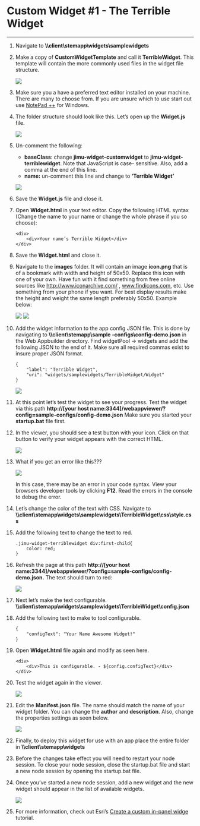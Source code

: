 # Custom Widget #1 - The Terrible Widget
___

1)	Navigate to **\\\client\stemapp\widgets\samplewidgets**

2)	Make a copy of **CustomWidgetTemplate** and call it **TerribleWidget**.  This template will contain the more commonly used files in the widget file structure.

    ![](img/ex1/widg1_pc1.png)

3)	Make sure you a have a preferred text editor installed on your machine.  There are many to choose from.  If you are unsure which to use start out use [NotePad ++](https://notepad-plus-plus.org/) for Windows.

4)	The folder structure should look like this.  Let’s open up the **Widget.js** file.

    ![](img/ex1/widg1_pc2.png)
    
5)	Un-comment the following: 
    - **baseClass**:  change **jimu-widget-customwidget** to **jimu-widget-terriblewidget**. Note that JavaScript is case-                     sensitive. Also, add a comma at the end of this line.
    - **name:** un-comment this line and change to **‘Terrible Widget’**
   
    ![](img/ex1/widg1_pc3.png)
    
6)	Save the **Widget.js** file and close it.

7)	Open **Widget.html** in your text editor.  Copy the following HTML syntax (Change the name to your name or change the whole phrase if you so choose):

    ```
    <div>
        <div>Your name’s Terrible Widget</div>
    </div>
    ```

8)	Save the **Widget.html** and close it.

9)	Navigate to the **images** folder.  It will contain an image **icon.png** that is of a bookmark with width and height of 50x50.  Replace this icon with one of your own.  Have fun with it find something from free online sources like http://www.iconarchive.com/ , www.findicons.com, etc.  Use something from your phone if you want.  For best display results make the height and weight the same length preferably 50x50.  Example below:

    ![](img/ex1/widg1_pc4.png)        ![](img/ex1/widg1_pc5.png)   

10)	Add the widget information to the app config JSON file.  This is done by navigating to **\\\client\stemapp\sample -configs\config-demo.json** in the Web Appbuilder directory.  Find widgetPool -> widgets and add the following JSON to the end of it.  Make sure all required commas exist to insure proper JSON format.

    ```
    {
        "label": "Terrible Widget",
        "uri": "widgets/samplewidgets/TerribleWidget/Widget"
    }
    ```
    ![](img/ex1/widg1_pc6.png)
    
11)	At this point let’s test the widget to see your progress.  Test the widget via this path **http://[your host name:3344]/webappviewer/?config=sample-configs/config-demo.json**  Make sure you started your **startup.bat** file first.

12)	In the viewer, you should see a test button with your icon. Click on that button to verify your widget appears with the correct HTML.

    ![](img/ex1/widg1_pc7.png)

13)	What if you get an error like this???

    ![](img/ex1/widg1_pc8.png)
    
    In this case, there may be an error in your code syntax.  View your browsers developer tools by clicking **F12**.  Read the errors in the console to debug the error.
    
14)	Let’s change the color of the text with CSS.  Navigate to **\\\client\stemapp\widgets\samplewidgets\TerribleWidget\css\style.css**

15)	Add the following text to change the text to red.

    ```
    .jimu-widget-terriblewidget div:first-child{
        color: red;
    }
    ```
    
16)	Refresh the page at this path **http://[your host name:3344]/webappviewer/?config=sample-configs/config-demo.json.** The text should turn to red:

    ![](img/ex1/widg1_pc9.png)
    
17)	Next let’s make the text configurable.  **\\\client\stemapp\widgets\samplewidgets\TerribleWidget\config.json**

18)	Add the following text to make to tool configurable.

    ```
    {
        "configText": "Your Name Awesome Widget!"
    }
    ```
    
19)	Open **Widget.html** file again and modify as seen here. 

    ```
    <div>
        <div>This is configurable. - ${config.configText}</div>
    </div>
    ```

20)	Test the widget again in the viewer.

    ![](img/ex1/widg1_pc10.png)
    
21)	Edit the **Manifest.json** file.  The name should match the name of your widget folder.  You can change the **author** and **description**.  Also, change the properties settings as seen below.

    ![](img/ex1/widg1_pc15.png)
    
22)	Finally, to deploy this widget for use with an app place the entire folder in **\\\client\stemapp\widgets**

23)	Before the changes take effect you will need to restart your node session. To close your node session, close the startup.bat file and start a new node session by opening the startup.bat file.

24)	Once you’ve started a new node session, add a new widget and the new widget should appear in the list of available widgets.

    ![](img/ex1/widg1_pc12.png)
    
25)	For more information, check out Esri’s [Create a custom in-panel widge](https://developers.arcgis.com/web-appbuilder/sample-code/create-custom-in-panel-widget.htm) tutorial.
